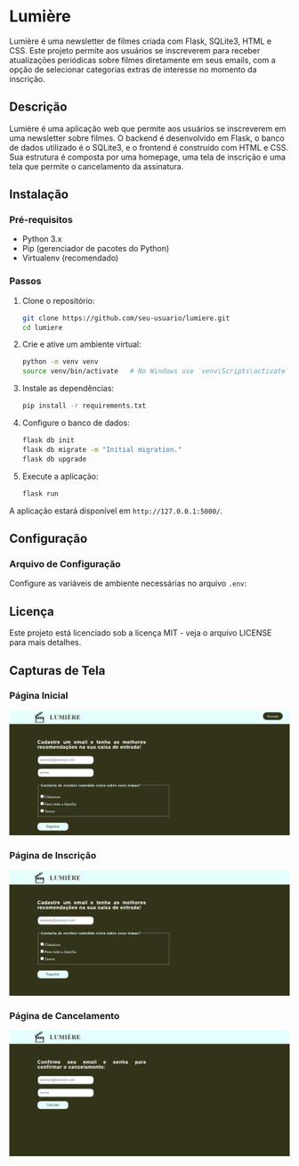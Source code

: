 # Lumière

Lumière é uma newsletter de filmes criada com Flask, SQLite3, HTML e CSS. Este projeto permite aos usuários se inscreverem para receber atualizações periódicas sobre filmes diretamente em seus emails, com a opção de selecionar categorias extras de interesse no momento da inscrição.

## Descrição

Lumière é uma aplicação web que permite aos usuários se inscreverem em uma newsletter sobre filmes. O backend é desenvolvido em Flask, o banco de dados utilizado é o SQLite3, e o frontend é construído com HTML e CSS. Sua estrutura é composta por uma homepage, uma tela de inscrição e uma tela que permite o cancelamento da assinatura.

## Instalação

### Pré-requisitos

- Python 3.x
- Pip (gerenciador de pacotes do Python)
- Virtualenv (recomendado)

### Passos

1. Clone o repositório:

    ```bash
    git clone https://github.com/seu-usuario/lumiere.git
    cd lumiere
    ```

2. Crie e ative um ambiente virtual:

    ```bash
    python -m venv venv
    source venv/bin/activate   # No Windows use `venv\Scripts\activate`
    ```

3. Instale as dependências:

    ```bash
    pip install -r requirements.txt
    ```

4. Configure o banco de dados:

    ```bash
    flask db init
    flask db migrate -m "Initial migration."
    flask db upgrade
    ```

5. Execute a aplicação:

    ```bash
    flask run
    ```

A aplicação estará disponível em `http://127.0.0.1:5000/`.

## Configuração

### Arquivo de Configuração

Configure as variáveis de ambiente necessárias no arquivo `.env`:

## Licença

Este projeto está licenciado sob a licença MIT - veja o arquivo LICENSE para mais detalhes.

## Capturas de Tela

### Página Inicial
<img src="Tela Inicial.png" alt="tela inicial">

### Página de Inscrição
<img src="Tela Inscricao.png" alt="tela inscricao">

### Página de Cancelamento
<img src="Tela Cancel.png" alt="tela cancelamento">


